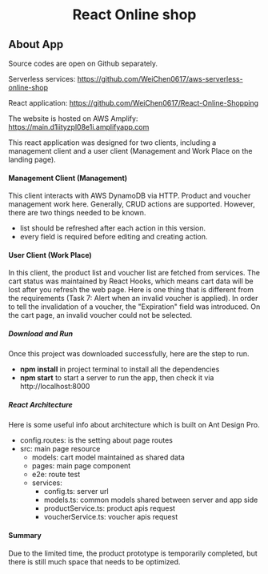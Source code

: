 <h1 align="center">React Online shop</h1>

## About App

Source codes are open on Github separately.

Serverless services: https://github.com/WeiChen0617/aws-serverless-online-shop

React application: https://github.com/WeiChen0617/React-Online-Shopping

The website is hosted on AWS Amplify: https://main.d1iityzpl08e1i.amplifyapp.com

This react application was designed for two clients, including a management client and a user client (Management and Work Place on the landing page).

#### Management Client (Management)

This client interacts with AWS DynamoDB via HTTP. Product and voucher management work here. Generally, CRUD actions are supported. However, there are two things needed to be known.

- list should be refreshed after each action in this version.
- every field is required before editing and creating action.

#### User Client (Work Place)

In this client, the product list and voucher list are fetched from services. The cart status was maintained by React Hooks, which means cart data will be lost after you refresh the web page. Here is one thing that is different from the requirements (Task 7: Alert when an invalid voucher is applied). In order to tell the invalidation of a voucher, the "Expiration" field was introduced. On the cart page, an invalid voucher could not be selected.

##### Download and Run

Once this project was downloaded successfully, here are the step to run.

- **npm install** in project terminal to install all the dependencies
- **npm start** to start a server to run the app, then check it via http://localhost:8000

##### React Architecture

Here is some useful info about architecture which is built on Ant Design Pro.

- config.routes: is the setting about page routes
- src: main page resource
  - models: cart model maintained as shared data
  - pages: main page component
  - e2e: route test
  - services:
    - config.ts: server url
    - models.ts: common models shared between server and app side
    - productService.ts: product apis request
    - voucherService.ts: voucher apis request

#### Summary

Due to the limited time, the product prototype is temporarily completed, but there is still much space that needs to be optimized.
